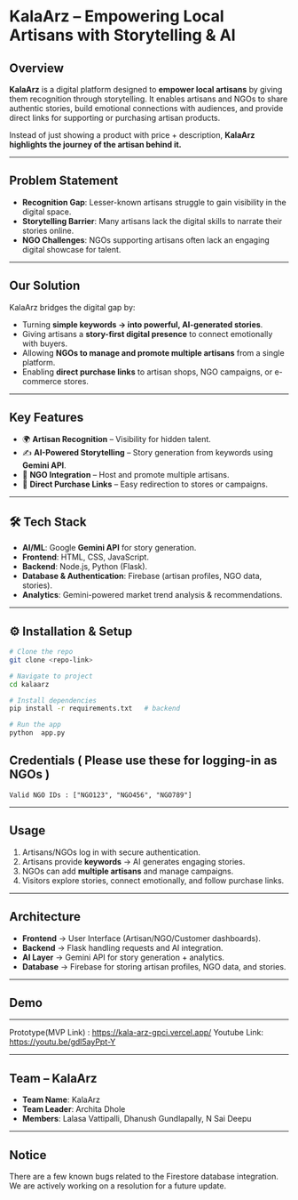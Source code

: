 # KalaArz – Empowering Local Artisans with Storytelling & AI  

## Overview  
**KalaArz** is a digital platform designed to **empower local artisans** by giving them recognition through storytelling. It enables artisans and NGOs to share authentic stories, build emotional connections with audiences, and provide direct links for supporting or purchasing artisan products.  

Instead of just showing a product with price + description, **KalaArz highlights the journey of the artisan behind it.**  

---

##  Problem Statement  
- **Recognition Gap**: Lesser-known artisans struggle to gain visibility in the digital space.  
- **Storytelling Barrier**: Many artisans lack the digital skills to narrate their stories online.  
- **NGO Challenges**: NGOs supporting artisans often lack an engaging digital showcase for talent.  

---

## Our Solution  
KalaArz bridges the digital gap by:  
- Turning **simple keywords → into powerful, AI-generated stories**.  
- Giving artisans a **story-first digital presence** to connect emotionally with buyers.  
- Allowing **NGOs to manage and promote multiple artisans** from a single platform.  
- Enabling **direct purchase links** to artisan shops, NGO campaigns, or e-commerce stores.  

---

##  Key Features  
- 🌍 **Artisan Recognition** – Visibility for hidden talent.  
- ✍️ **AI-Powered Storytelling** – Story generation from keywords using **Gemini API**.  
- 🤝 **NGO Integration** – Host and promote multiple artisans.  
- 🛒 **Direct Purchase Links** – Easy redirection to stores or campaigns.  
  

---

## 🛠️ Tech Stack  
- **AI/ML**: Google **Gemini API** for story generation.  
- **Frontend**: HTML, CSS, JavaScript.  
- **Backend**: Node.js, Python (Flask).  
- **Database & Authentication**: Firebase (artisan profiles, NGO data, stories).  
- **Analytics**: Gemini-powered market trend analysis & recommendations.  

---

## ⚙️ Installation & Setup  
```bash
# Clone the repo
git clone <repo-link>

# Navigate to project
cd kalaarz

# Install dependencies
pip install -r requirements.txt   # backend

# Run the app
python  app.py             
```
## Credentials ( Please use these for logging-in as NGOs )
    Valid NGO IDs : ["NGO123", "NGO456", "NGO789"]
---

## Usage  
1. Artisans/NGOs log in with secure authentication.  
2. Artisans provide **keywords** → AI generates engaging stories.  
3. NGOs can add **multiple artisans** and manage campaigns.  
4. Visitors explore stories, connect emotionally, and follow purchase links.  

---

## Architecture  
- **Frontend** → User Interface (Artisan/NGO/Customer dashboards).  
- **Backend** → Flask handling requests and AI integration.  
- **AI Layer** → Gemini API for story generation + analytics.  
- **Database** → Firebase for storing artisan profiles, NGO data, and stories.  

---

## Demo  
---
Prototype(MVP Link) : https://kala-arz-gpci.vercel.app/
Youtube Link: https://youtu.be/gdl5ayPpt-Y
  
--- 

## Team – KalaArz  
- **Team Name**: KalaArz  
- **Team Leader**: Archita Dhole  
- **Members**: Lalasa Vattipalli, Dhanush Gundlapally, N Sai Deepu 

---
## Notice
There are a few known bugs related to the Firestore database integration. We are actively working on a resolution for a future update.

 
